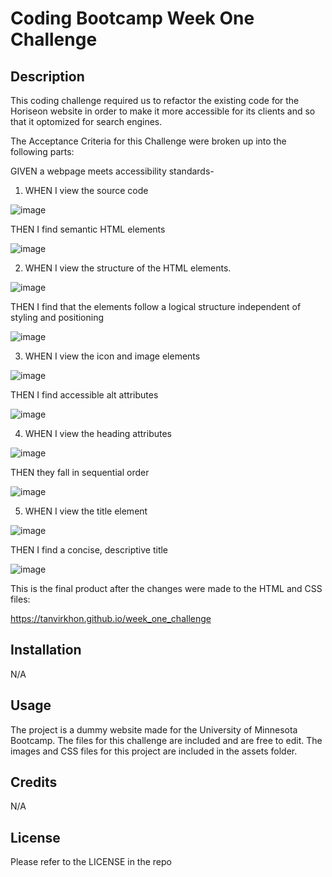 # Coding Bootcamp Week One Challenge

## Description

This coding challenge required us to refactor the existing code for the Horiseon website in order to make it more accessible for its clients and so that it optomized for search engines.

The Acceptance Criteria for this Challenge were broken up into the following parts:

GIVEN a webpage meets accessibility standards-

1) WHEN I view the source code

![image](https://user-images.githubusercontent.com/119143763/206562720-5542b3b9-dfb9-403d-b696-f826a4a81b13.png)

THEN I find semantic HTML elements

![image](https://user-images.githubusercontent.com/119143763/206563315-0bc39ab4-dfec-4c81-9c1c-8a550db3895f.png)

2) WHEN I view the structure of the HTML elements. 

![image](https://user-images.githubusercontent.com/119143763/206565526-232da933-e9c8-44af-92d0-fb1510a74aa3.png)

THEN I find that the elements follow a logical structure independent of styling and positioning

![image](https://user-images.githubusercontent.com/119143763/206565641-5f5158eb-a7e8-480d-80cf-faeccd1b1068.png)

3) WHEN I view the icon and image elements

![image](https://user-images.githubusercontent.com/119143763/206563793-743ac1c2-7bfd-4f03-b278-c82dcbc88509.png)

THEN I find accessible alt attributes

![image](https://user-images.githubusercontent.com/119143763/206563899-09865621-f06e-4388-a9f2-bfdb3af7f484.png)

4) WHEN I view the heading attributes

![image](https://user-images.githubusercontent.com/119143763/206588822-d1aee6d3-f861-4b61-a4d9-0a087e166d5d.png)

THEN they fall in sequential order

![image](https://user-images.githubusercontent.com/119143763/206588919-70e226ff-9a60-477d-93c2-4966de74839d.png)

5) WHEN I view the title element

![image](https://user-images.githubusercontent.com/119143763/206564519-7632b286-c097-45a7-91bf-9be5d7719df0.png)

THEN I find a concise, descriptive title

![image](https://user-images.githubusercontent.com/119143763/206564638-a86a5f7d-acd3-4c54-a485-7b8cb137747e.png)

This is the final product after the changes were made to the HTML and CSS files:

https://tanvirkhon.github.io/week_one_challenge

## Installation

N/A

## Usage

The project is a dummy website made for the University of Minnesota Bootcamp. The files for this challenge are included and are free to edit. The images and CSS files for this project are included in the assets folder. 

## Credits

N/A

## License

Please refer to the LICENSE in the repo
